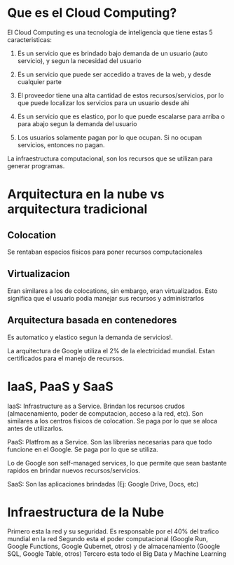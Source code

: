 # Que es el Cloud Computing?

El Cloud Computing es una tecnologia de inteligencia que tiene estas 5 caracteristicas:

1. Es un servicio que es brindado bajo demanda de un usuario (auto servicio), y segun la necesidad del usuario

2. Es un servicio que puede ser accedido a traves de la web, y desde cualquier parte

3. El proveedor tiene una alta cantidad de estos recursos/servicios, por lo que puede localizar los servicios para un usuario desde ahi

4. Es un servicio que es elastico, por lo que puede escalarse para arriba o para abajo segun la demanda del usuario

5. Los usuarios solamente pagan por lo que ocupan. Si no ocupan servicios, entonces no pagan.

La infraestructura computacional, son los recursos que se utilizan para generar programas.

# Arquitectura en la nube vs arquitectura tradicional

## Colocation

Se rentaban espacios fisicos para poner recursos computacionales

## Virtualizacion

Eran similares a los de colocations, sin embargo, eran virtualizados. Esto significa que el usuario podia manejar sus recursos y administrarlos

## Arquitectura basada en contenedores

Es automatico y elastico segun la demanda de servicios!.

La arquitectura de Google utiliza el 2% de la electricidad mundial. Estan certificados para el manejo de recursos.

# IaaS, PaaS y SaaS

IaaS: Infrastructure as a Service. Brindan los recursos crudos (almacenamiento, poder de computacion, acceso a la red, etc). Son similares a los centros fisicos de colocation. Se paga por lo que se aloca antes de utilizarlos.

PaaS: Platfrom as a Service. Son las librerias necesarias para que todo funcione en el Google. Se paga por lo que se utiliza.

Lo de Google son self-managed services, lo que permite que sean bastante rapidos en brindar nuevos recursos/servicios.

SaaS: Son las aplicaciones brindadas (Ej: Google Drive, Docs, etc)

# Infraestructura de la Nube

Primero esta la red y su seguridad. Es responsable por el 40% del trafico mundial en la red
Segundo esta el poder computacional (Google Run, Google Functions, Google Qubernet, otros) y de almacenamiento (Google SQL, Google Table, otros)
Tercero esta todo el Big Data y Machine Learning